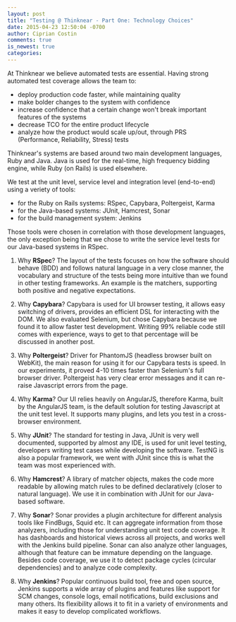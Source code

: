 ```yaml
---
layout: post
title: "Testing @ Thinknear - Part One: Technology Choices"
date: 2015-04-23 12:50:04 -0700
author: Ciprian Costin
comments: true
is_newest: true
categories: 
---
```


At Thinknear we believe automated tests are essential. Having strong automated test coverage allows the team to:

* deploy production code faster, while maintaining quality
* make bolder changes to the system with confidence
* increase confidence that a certain change won't break important features of the systems
* decrease TCO for the entire product lifecycle
* analyze how the product would scale up/out, through PRS (Performance, Reliability, Stress) tests

Thinknear's systems are based around two main development languages, Ruby and Java. Java is used for the real-time, high frequency bidding engine, while Ruby (on Rails) 
is used elsewhere. 

We test at the unit level, service level and integration level (end-to-end) using a veriety of tools: 

* for the Ruby on Rails systems: RSpec, Capybara, Poltergeist, Karma
* for the Java-based systems: JUnit, Hamcrest, Sonar
* for the build management system: Jenkins

Those tools were chosen in correlation with those development languages, the only exception being that we chose to write the service level tests 
for our Java-based systems in RSpec.

1. Why **RSpec**? The layout of the tests focuses on how the software should behave (BDD) and follows natural language in a very close manner, the vocabulary and 
structure of the tests being more intuitive than we found in other testing frameworks. An example is the matchers, supporting both positive and negative expectations.

2. Why **Capybara**? Capybara is used for UI browser testing, it allows easy switching of drivers, provides an efficient DSL for interacting with the DOM. We also 
evaluated Selenium, but chose Capybara because we found it to allow faster test development.
Writing 99% reliable code still comes with experience, ways to get to that percentage will be discussed in another post.

3. Why **Poltergeist**? Driver for PhantomJS (headless browser built on WebKit), the main reason for using it for our Capybara tests is speed. In our experiments,
it proved 4-10 times faster than Selenium's full browser driver. Poltergeist has very clear error messages and it can re-raise Javascript errors from the page.

4. Why **Karma**? Our UI relies heavily on AngularJS, therefore Karma, built by the AngularJS team, is the default solution for testing Javascript at the unit test level.
It supports many plugins, and lets you test in a cross-browser environment.

5. Why **JUnit**? The standard for testing in Java, JUnit is very well documented, supported by almost any IDE, is used for unit level testing, 
developers writing test cases while developing the software. TestNG is also a popular framework, we went with JUnit since this is what the team was most experienced with.

6. Why **Hamcrest**? A library of matcher objects, makes the code more readable by allowing match rules to be defined declaratively (closer to natural language).
We use it in combination with JUnit for our Java-based software.

7. Why **Sonar**? Sonar provides a plugin architecture for different analysis tools like FindBugs, Squid etc. It can aggregate information from those analyzers,
including those for understanding unit test code coverage. It has dashboards and historical views across all projects, and works well with the Jenkins build pipeline.
Sonar can also analyze other languages, although that feature can be immature depending on the language. Besides code coverage, we use it to detect package cycles 
(circular dependencies) and to analyze code complexity.

8. Why **Jenkins**? Popular continuous build tool, free and open source, Jenkins supports a wide array of plugins and features like support for SCM changes, console logs, 
email notifications, build exclusions and many others. Its flexibility allows it to fit in a variety of environments and makes it easy to develop complicated workflows.